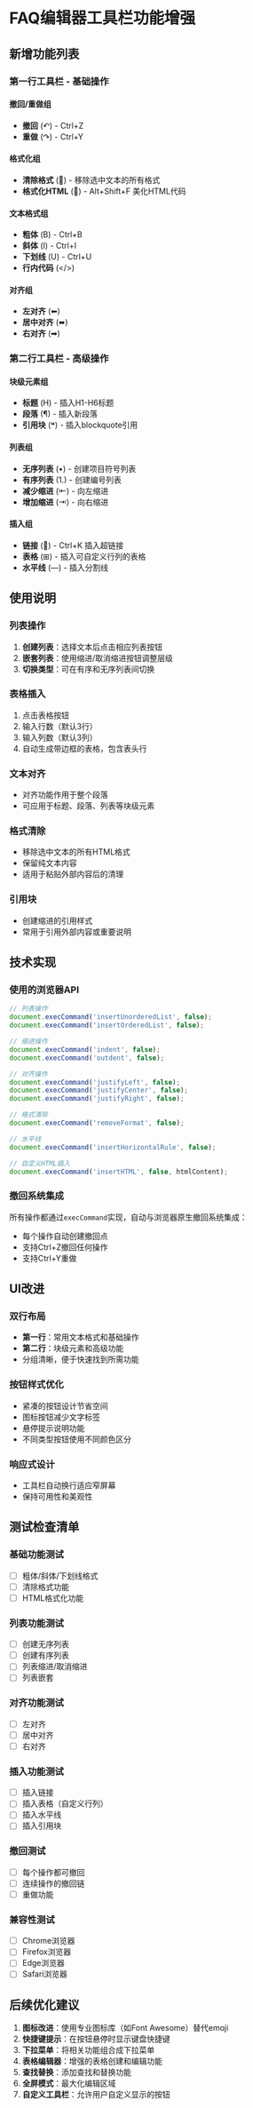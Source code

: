 # FAQ编辑器工具栏功能增强

## 新增功能列表

### 第一行工具栏 - 基础操作

#### 撤回/重做组
- **撤回** (↶) - Ctrl+Z
- **重做** (↷) - Ctrl+Y

#### 格式化组
- **清除格式** (🧹) - 移除选中文本的所有格式
- **格式化HTML** (🎨) - Alt+Shift+F 美化HTML代码

#### 文本格式组
- **粗体** (B) - Ctrl+B
- **斜体** (I) - Ctrl+I
- **下划线** (U) - Ctrl+U
- **行内代码** (</>)

#### 对齐组
- **左对齐** (⬅)
- **居中对齐** (⬌)
- **右对齐** (➡)

### 第二行工具栏 - 高级操作

#### 块级元素组
- **标题** (H) - 插入H1-H6标题
- **段落** (¶) - 插入新段落
- **引用块** (❝) - 插入blockquote引用

#### 列表组
- **无序列表** (•) - 创建项目符号列表
- **有序列表** (1.) - 创建编号列表
- **减少缩进** (⇤) - 向左缩进
- **增加缩进** (⇥) - 向右缩进

#### 插入组
- **链接** (🔗) - Ctrl+K 插入超链接
- **表格** (⊞) - 插入可自定义行列的表格
- **水平线** (—) - 插入分割线

## 使用说明

### 列表操作
1. **创建列表**：选择文本后点击相应列表按钮
2. **嵌套列表**：使用缩进/取消缩进按钮调整层级
3. **切换类型**：可在有序和无序列表间切换

### 表格插入
1. 点击表格按钮
2. 输入行数（默认3行）
3. 输入列数（默认3列）
4. 自动生成带边框的表格，包含表头行

### 文本对齐
- 对齐功能作用于整个段落
- 可应用于标题、段落、列表等块级元素

### 格式清除
- 移除选中文本的所有HTML格式
- 保留纯文本内容
- 适用于粘贴外部内容后的清理

### 引用块
- 创建缩进的引用样式
- 常用于引用外部内容或重要说明

## 技术实现

### 使用的浏览器API
```javascript
// 列表操作
document.execCommand('insertUnorderedList', false);
document.execCommand('insertOrderedList', false);

// 缩进操作
document.execCommand('indent', false);
document.execCommand('outdent', false);

// 对齐操作
document.execCommand('justifyLeft', false);
document.execCommand('justifyCenter', false);
document.execCommand('justifyRight', false);

// 格式清除
document.execCommand('removeFormat', false);

// 水平线
document.execCommand('insertHorizontalRule', false);

// 自定义HTML插入
document.execCommand('insertHTML', false, htmlContent);
```

### 撤回系统集成
所有操作都通过`execCommand`实现，自动与浏览器原生撤回系统集成：
- 每个操作自动创建撤回点
- 支持Ctrl+Z撤回任何操作
- 支持Ctrl+Y重做

## UI改进

### 双行布局
- **第一行**：常用文本格式和基础操作
- **第二行**：块级元素和高级功能
- 分组清晰，便于快速找到所需功能

### 按钮样式优化
- 紧凑的按钮设计节省空间
- 图标按钮减少文字标签
- 悬停提示说明功能
- 不同类型按钮使用不同颜色区分

### 响应式设计
- 工具栏自动换行适应窄屏幕
- 保持可用性和美观性

## 测试检查清单

### 基础功能测试
- [ ] 粗体/斜体/下划线格式
- [ ] 清除格式功能
- [ ] HTML格式化功能

### 列表功能测试
- [ ] 创建无序列表
- [ ] 创建有序列表
- [ ] 列表缩进/取消缩进
- [ ] 列表嵌套

### 对齐功能测试
- [ ] 左对齐
- [ ] 居中对齐
- [ ] 右对齐

### 插入功能测试
- [ ] 插入链接
- [ ] 插入表格（自定义行列）
- [ ] 插入水平线
- [ ] 插入引用块

### 撤回测试
- [ ] 每个操作都可撤回
- [ ] 连续操作的撤回链
- [ ] 重做功能

### 兼容性测试
- [ ] Chrome浏览器
- [ ] Firefox浏览器
- [ ] Edge浏览器
- [ ] Safari浏览器

## 后续优化建议

1. **图标改进**：使用专业图标库（如Font Awesome）替代emoji
2. **快捷键提示**：在按钮悬停时显示键盘快捷键
3. **下拉菜单**：将相关功能组合成下拉菜单
4. **表格编辑器**：增强的表格创建和编辑功能
5. **查找替换**：添加查找和替换功能
6. **全屏模式**：最大化编辑区域
7. **自定义工具栏**：允许用户自定义显示的按钮
